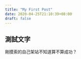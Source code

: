 ```yaml
---
title: "My First Post"
date: 2020-04-25T21:10:39+08:00
draft: false
---
```


## 測試文字
剛摸索的自己架站不知道算不算成功？


